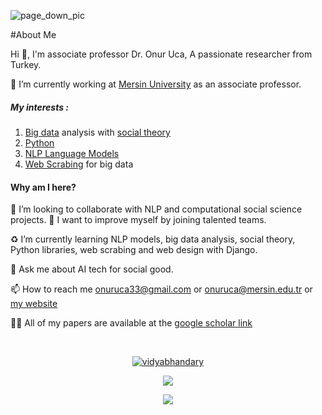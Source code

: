 
![page_down_pic](https://www.inspiritscholars.com/wp-content/uploads/2022/01/ai-for-social-good-projects.png)



#About Me



Hi 👋, I'm associate professor Dr. Onur Uca, A passionate researcher from Turkey.



🔭 I’m currently working at [Mersin University](http://apbs.mersin.edu.tr/onuruca) as an associate professor.



##### My interests :
1. [Big data](https://en.wikipedia.org/wiki/Big_data) analysis with [social theory](https://socialtheoryapplied.com/about-this-site/what-is-social-theory/)
2. [Python](https://www.python.org/)
3. [NLP Language Models](https://insights.daffodilsw.com/blog/top-5-nlp-language-models)
4. [Web Scrabing](https://en.wikipedia.org/wiki/Web_scraping) for big data


#### Why am I here?


🧠  I’m looking to collaborate with NLP and computational social science projects.
:monorail: I want to improve myself by joining talented teams.

:recycle: I’m currently learning NLP models, big data analysis, social theory, Python libraries, web scrabing and web design with Django.

💬 Ask me about AI tech for social good. 

📫 How to reach me onuruca33@gmail.com or onuruca@mersin.edu.tr or [my website](https://sites.google.com/mersin.edu.tr/socialics-aiforsocialgood/about-me)


👨‍💻 All of my papers are available at the [google scholar link](https://scholar.google.com/citations?user=RnVvi7IAAAAJ&hl=tr&oi=ao)





<p></br></p>
<p align="center">
  <a href="https://www.linkedin.com/in/ucaonur/" target="blank"><img src="https://img.shields.io/badge/LinkedIn-0077B5?style=for-the-badge&logo=linkedin&logoColor=white" alt="vidyabhandary"/></a> 





<p align="center">  
  <a href="https://twitter.com/onuruca33_uca" target="blank"><img src="https://img.shields.io/badge/Twitter-1DA1F2?style=for-the-badge&logo=twitter&logoColor=white" /></a> 
 


<p align="center">
  <a href="https://angular-buch.com"><img src="https://encrypted-tbn0.gstatic.com/images?q=tbn:ANd9GcS51vrJ0PxX0BxMfNWPb1c_JzBLS_XhuD65ktDKF6gcHech7F1PEWu8YrNUF8B3Y0a6Zc8&usqp=CAU"></img></a>
</p>
